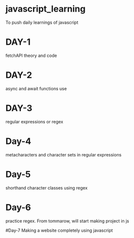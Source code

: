 # javascript_learning
To push daily learnings of javascript

# DAY-1
fetchAPI theory and code

# DAY-2
async and await functions use

# DAY-3
regular expressions or regex

# Day-4
metacharacters and character sets in regular expressions

# Day-5
shorthand character classes using regex

# Day-6
practice regex. From tommarow, will start making project in js

#Day-7
Making a website completely using javascript
